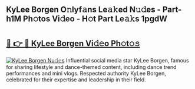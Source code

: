 ## KyLee Borgen O𝚗lyf𝚊ns Le𝚊𝚔ed N𝚞𝚍es - Part-h1M Ph𝚘tos Vi𝚍eo - H𝚘t Part Le𝚊𝚔s 1pgdW

# <h2><a href="http://hf226gk.feru.top/?c=KyLee+Borgen">🔗 👉 🔴 KyLee Borgen Vi𝚍𝚎o Ph𝚘t𝚘𝚜</a></h2>

[![KyLee Borgen Nu𝚍𝚎s](https://i.imgur.com/0TWrTi3.gif)](http://hf226gk.feru.top/?c=KyLee+Borgen)
Influential social media star KyLee Borgen, famous for sharing lifestyle and dance-themed content, including dance trend performances and mini vlogs. Respected authority KyLee Borgen, celebrated for their expertise and leadership in their field. 
